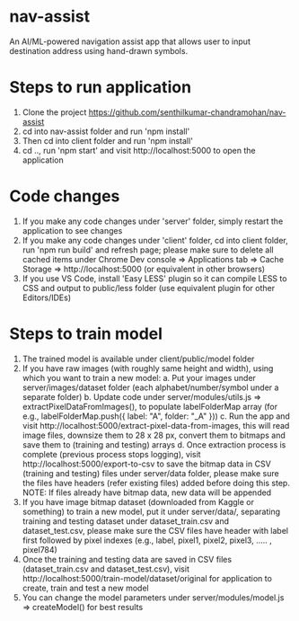 # nav-assist
An AI/ML-powered navigation assist app that allows user to input destination address using hand-drawn symbols.

# Steps to run application
1. Clone the project https://github.com/senthilkumar-chandramohan/nav-assist
2. cd into nav-assist folder and run 'npm install'
3. Then cd into client folder and run 'npm install'
4. cd ..,  run 'npm start' and visit http://localhost:5000 to open the application

# Code changes
1. If you make any code changes under 'server' folder, simply restart the application to see changes
2. If you make any code changes under 'client' folder, cd into client folder, run 'npm run build' and refresh page; please make sure to delete all cached items under Chrome Dev console => Applications tab => Cache Storage => http://localhost:5000 (or equivalent in other browsers)
3. If you use VS Code, install 'Easy LESS' plugin so it can compile LESS to CSS and output to public/less folder (use equivalent plugin for other Editors/IDEs)

# Steps to train model
1. The trained model is available under client/public/model folder
2. If you have raw images (with roughly same height and width), using which you want to train a new model:
    a. Put your images under server/images/dataset folder (each alphabet/number/symbol under a separate folder)
    b. Update code under server/modules/utils.js => extractPixelDataFromImages(), to populate labelFolderMap array (for e.g., labelFolderMap.push({ label: "A", folder: "_A" }))
    c. Run the app and visit http://localhost:5000/extract-pixel-data-from-images, this will read image files, downsize them to 28 x 28 px, convert them to bitmaps and save them to (training and testing) arrays
    d. Once extraction process is complete (previous process stops logging), visit http://localhost:5000/export-to-csv to save the bitmap data in CSV (training and testing) files under server/data folder, please make sure the files have headers (refer existing files) added before doing this step. NOTE: If files already have bitmap data, new data will be appended
3. If you have image bitmap dataset (downloaded from Kaggle or something) to train a new model, put it under server/data/, separating training and testing dataset under dataset_train.csv and dataset_test.csv, please make sure the CSV files have header with label first followed by pixel indexes (e.g., label, pixel1, pixel2, pixel3, ..... , pixel784)
4. Once the training and testing data are saved in CSV files (dataset_train.csv and dataset_test.csv), visit http://localhost:5000/train-model/dataset/original for application to create, train and test a new model
5. You can change the model parameters under server/modules/model.js => createModel() for best results
